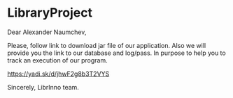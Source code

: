 # LibraryProject

Dear Alexander Naumchev,

Please, follow link to download jar file of our application. 
Also we will provide you the link to our database and log/pass. In purpose to help you to	track an execution of our program.

https://yadi.sk/d/jhwF2g8b3T2VYS

Sincerely, 
LibrInno team.
